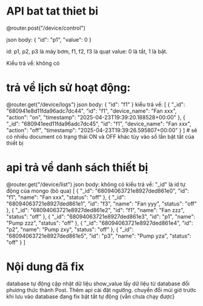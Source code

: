 # API bat tat thiet bi
  @router.post("/device/control")

  json body: 
  {
    "id": "p1",
    "value": 0
  }

  id: p1, p2, p3 là máy bơm, f1, f2, f3 là quạt
  value: 0 là tắt, 1 là bật.
  
  Kiểu trả về: không có



# trả về lịch sử hoạt động:
  @router.get("/device/logs")
  json body: 
  {
    "id": "f1"
  }
    kiểu trả về:
  [
    {
        "_id": "680941e8d11fda96adc7dc44",
        "id": "f1",
        "device_name": "Fan xxx",
        "action": "on",
        "timestamp": "2025-04-23T19:39:20.188528+00:00"
    },
    {
        "_id": "680941eed11fda96adc7dc45",
        "id": "f1",
        "device_name": "Fan xxx",
        "action": "off",
        "timestamp": "2025-04-23T19:39:26.595807+00:00"
    }
  ]  # sẽ có nhiều document có trạng thái ON và OFF khác tùy vào số lần bật tắt của thiết bị



# api trả về danh sách thiết bị
  @router.get("/device/list")
  json body: không có
  kiểu trả về: "_id" là id tự động của mongo (bỏ qua)
  [
    {
        "_id": "68094063721e8927ded861e0",
        "id": "f1",
        "name": "Fan xxx",
        "status": "off"
    },
    {
        "_id": "68094063721e8927ded861e1",
        "id": "f3",
        "name": "Fan yyy",
        "status": "off"
    },
    {
        "_id": "68094063721e8927ded861e2",
        "id": "f1",
        "name": "Fan zzz",
        "status": "off"
    },
    {
        "_id": "68094063721e8927ded861e3",
        "id": "p1",
        "name": "Pump zzz",
        "status": "off"
    },
    {
        "_id": "68094063721e8927ded861e4",
        "id": "p2",
        "name": "Pump zxy",
        "status": "off"
    },
    {
        "_id": "68094063721e8927ded861e5",
        "id": "p3",
        "name": "Pump yza",
        "status": "off"
    }
  ]


# Nội dung đã fix
  database tự động cập nhật dữ liệu
  show_value lấy dữ liệu từ database
  đổi phương thức thành Post.
  Thêm api cài đặt ngưỡng.
  chuyển đổi múi giờ trước khi lưu vào database
  đang fix bật tắt tự động {vẫn chưa chạy được}